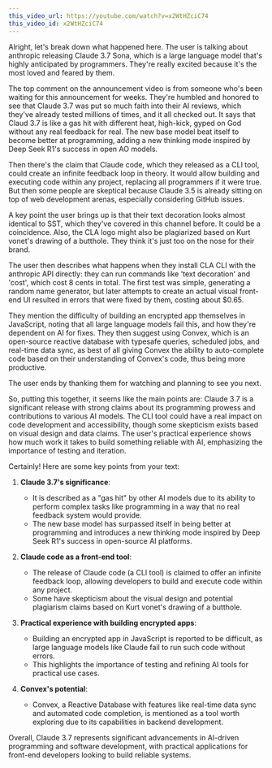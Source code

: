 ```yaml
---
this_video_url: https://youtube.com/watch?v=x2WtHZciC74
this_video_id: x2WtHZciC74
---
```

<think>
Alright, let's break down what happened here. The user is talking about anthropic releasing Claude 3.7 Sona, which is a large language model that's highly anticipated by programmers. They're really excited because it's the most loved and feared by them. 

The top comment on the announcement video is from someone who's been waiting for this announcement for weeks. They're humbled and honored to see that Claude 3.7 was put so much faith into their AI reviews, which they've already tested millions of times, and it all checked out. It says that Claud 3.7 is like a gas hit with different heat, high-kick, gyped on God without any real feedback for real. The new base model beat itself to become better at programming, adding a new thinking mode inspired by Deep Seek R1's success in open AO models.

Then there's the claim that Claude code, which they released as a CLI tool, could create an infinite feedback loop in theory. It would allow building and executing code within any project, replacing all programmers if it were true. But then some people are skeptical because Claude 3.5 is already sitting on top of web development arenas, especially considering GitHub issues.

A key point the user brings up is that their text decoration looks almost identical to SST, which they've covered in this channel before. It could be a coincidence. Also, the CLA logo might also be plagiarized based on Kurt vonet's drawing of a butthole. They think it's just too on the nose for their brand.

The user then describes what happens when they install CLA CLI with the anthropic API directly: they can run commands like 'text decoration' and 'cost', which cost 8 cents in total. The first test was simple, generating a random name generator, but later attempts to create an actual visual front-end UI resulted in errors that were fixed by them, costing about $0.65.

They mention the difficulty of building an encrypted app themselves in JavaScript, noting that all large language models fail this, and how they're dependent on AI for fixes. They then suggest using Convex, which is an open-source reactive database with typesafe queries, scheduled jobs, and real-time data sync, as best of all giving Convex the ability to auto-complete code based on their understanding of Convex's code, thus being more productive.

The user ends by thanking them for watching and planning to see you next. 

So, putting this together, it seems like the main points are: Claude 3.7 is a significant release with strong claims about its programming prowess and contributions to various AI models. The CLI tool could have a real impact on code development and accessibility, though some skepticism exists based on visual design and data claims. The user's practical experience shows how much work it takes to build something reliable with AI, emphasizing the importance of testing and iteration.
</think>

Certainly! Here are some key points from your text:

1. **Claude 3.7's significance**: 
   - It is described as a "gas hit" by other AI models due to its ability to perform complex tasks like programming in a way that no real feedback system would provide.
   - The new base model has surpassed itself in being better at programming and introduces a new thinking mode inspired by Deep Seek R1's success in open-source AI platforms.

2. **Claude code as a front-end tool**:
   - The release of Claude code (a CLI tool) is claimed to offer an infinite feedback loop, allowing developers to build and execute code within any project.
   - Some have skepticism about the visual design and potential plagiarism claims based on Kurt vonet's drawing of a butthole.

3. **Practical experience with building encrypted apps**:
   - Building an encrypted app in JavaScript is reported to be difficult, as large language models like Claude fail to run such code without errors.
   - This highlights the importance of testing and refining AI tools for practical use cases.

4. **Convex's potential**: 
   - Convex, a Reactive Database with features like real-time data sync and automated code completion, is mentioned as a tool worth exploring due to its capabilities in backend development.

Overall, Claude 3.7 represents significant advancements in AI-driven programming and software development, with practical applications for front-end developers looking to build reliable systems.
